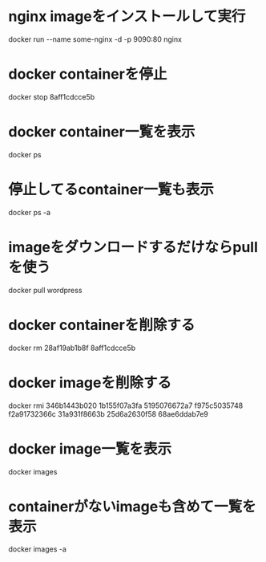 

# nginx imageをインストールして実行
docker run --name some-nginx -d -p 9090:80 nginx

# docker containerを停止
docker stop 8aff1cdcce5b

# docker container一覧を表示
docker ps

# 停止してるcontainer一覧も表示
docker ps -a

# imageをダウンロードするだけならpullを使う
docker pull wordpress

# docker containerを削除する
docker rm 28af19ab1b8f 8aff1cdcce5b

# docker imageを削除する
docker rmi 346b1443b020 1b155f07a3fa 5195076672a7 f975c5035748 f2a91732366c 31a931f8663b 25d6a2630f58 68ae6ddab7e9

# docker image一覧を表示
docker images

# containerがないimageも含めて一覧を表示
docker images -a

